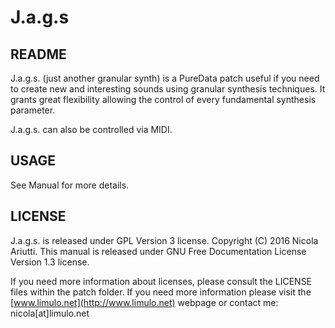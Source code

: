 J.a.g.s
=======

README
------

J.a.g.s. (just another granular synth) is a PureData patch useful if you need to create new and interesting sounds using granular synthesis techniques.
It grants great flexibility allowing the control of every fundamental synthesis parameter.

J.a.g.s. can also be controlled via MIDI.

USAGE
-----

See Manual for more details.

LICENSE
-------

J.a.g.s. is released under GPL Version 3 license. Copyright (C) 2016 Nicola Ariutti.
This manual is released under GNU Free Documentation License Version 1.3 license.

If you need more information about licenses, please consult the LICENSE files within the patch folder. 
If you need more information please visit the [www.limulo.net](http://www.limulo.net) webpage or contact me: nicola[at]limulo.net
